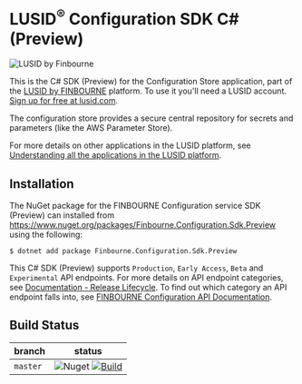 # LUSID<sup>®</sup> Configuration SDK C# (Preview)
![LUSID by Finbourne](https://content.finbourne.com/LUSID_repo.png)

This is the C# SDK (Preview) for the Configuration Store application, part of the [LUSID by FINBOURNE](https://www.finbourne.com/lusid-technology) platform. To use it you'll need a LUSID account. [Sign up for free at lusid.com](https://www.lusid.com/app/signup).

The configuration store provides a secure central repository for secrets and parameters (like the AWS Parameter Store).

For more details on other applications in the LUSID platform, see [Understanding all the applications in the LUSID platform](https://support.lusid.com/knowledgebase/article/KA-01787/en-us).

## Installation

The NuGet package for the FINBOURNE Configuration service SDK (Preview) can installed from https://www.nuget.org/packages/Finbourne.Configuration.Sdk.Preview using the following:

```
$ dotnet add package Finbourne.Configuration.Sdk.Preview
```

This C# SDK (Preview) supports `Production`, `Early Access`, `Beta` and `Experimental` API endpoints. For more details on API endpoint categories, see [Documentation - Release Lifecycle](https://www.lusid.com/app/resources/documentation/lifecycle). To find out which category an API endpoint falls into, see [FINBOURNE Configuration API Documentation](https://www.lusid.com/configuration/swagger/index.html).

## Build Status 

| branch | status |
| --- | --- |
| `master` |  ![Nuget](https://img.shields.io/nuget/v/Finbourne.Configuration.Sdk.Preview?color=blue) [![Build](https://github.com/finbourne/configuration-sdk-csharp-preview/actions/workflows/build.yaml/badge.svg?branch=master)](https://github.com/finbourne/configuration-sdk-csharp-preview/actions/workflows/build.yaml) |